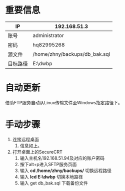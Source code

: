 # 重要信息

| IP       | 192.168.51.3                  |
| -------- | ----------------------------- |
| 账号     | administrator                 |
| 密码     | hq82995268                    |
| 源文件   | /home/zhny/backups/db_bak.sql |
| 目标路径 | E:\dwbp                       |

# 自动更新

借助FTP服务自动从Linux传输文件至Windows指定路径下。

# 手动步骤

1. 连接远程桌面
   1. 信息如上。
2. 打开桌面上的SecureCRT
   1. 输入主机名192.168.51.94及对应的账户密码
   2. 按下alt+p进入SFTP服务页面
   3. 输入 **cd /home/zhny/backups/** 切换远程路径
   4. 输入 **lcd E:\dwbp** 切换本地路径
   5. 输入 get db_bak.sql 下载备份文件



